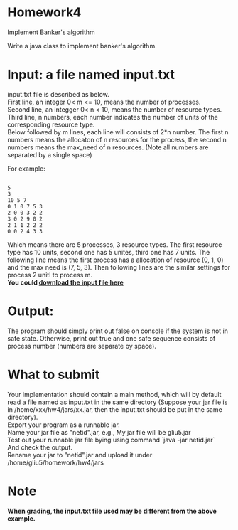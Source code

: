 # Homework4
Implement Banker's algorithm

Write a java class to implement banker's algorithm.
# Input: a file named **input.txt**
<p>
input.txt file is described as below.<br/>
First line, an integer 0< m <= 10, means the number of processes.<br/>
Second line, an integger 0< n < 10, means the number of resource types.<br/>
Third line, n numbers, each number indicates the number of units of the corresponding resource type.<br/>
Below followed by m lines, each line will consists of 2*n number. The first n numbers means the allocaton of n resources for the process, the second n numbers means the max_need of n resources.
(Note all numbers are separated by a single space)
</p>


For example:
<pre><code>
5
3
10 5 7
0 1 0 7 5 3
2 0 0 3 2 2
3 0 2 9 0 2
2 1 1 2 2 2
0 0 2 4 3 3
</code></pre>
Which means there are 5 processes, 3 resource types. The first resource type has 10 units, second one has 5 unites, third one has 7 units. The following line means the first process has a allocation of resource (0, 1, 0) and the max need is (7, 5, 3). Then following lines are the similar settings for process 2 unitl to process m.</br>
**You could [download the input file here](https://github.com/CS3502/Homework4/blob/master/input.txt)**


# Output:
The program should simply print out false on console if the system is not in safe state. Otherwise, print out true and one safe sequence consists of process number (numbers are separate by space).


# What to submit
<p>
Your implementation should contain a main method, which will by default read a file named as input.txt in the same directory (Suppose your jar file is in /home/xxx/hw4/jars/xx.jar, then the input.txt should be put in the same directory).
</br>
Export your program as a runnable jar.
</br>
Name your jar file as "netid".jar, e.g., My jar file will be gliu5.jar</br>
Test out your runnable jar file bying using command `java -jar netid.jar`</br>
And check the output.</br>
Rename your jar to "netid".jar and upload it under /home/gliu5/homework/hw4/jars
</p>


# Note
**When grading, the input.txt file used may be different from the above example.**
